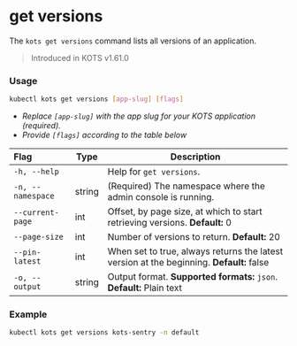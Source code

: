 # get versions

The `kots get versions` command lists all versions of an application.

> Introduced in KOTS v1.61.0

### Usage

```bash
kubectl kots get versions [app-slug] [flags]
```

- _Replace `[app-slug]` with the app slug for your KOTS application (required)._
- _Provide `[flags]` according to the table below_

| Flag                 | Type   | Description                                                                           |
| :------------------- | ------ | ------------------------------------------------------------------------------------- |
| `-h, --help`         |        | Help for `get versions`.                                                              |
| `-n, --namespace`    | string | (Required) The namespace where the admin console is running.                          |
| `--current-page`     | int    | Offset, by page size, at which to start retrieving versions. **Default:** 0            |
| `--page-size`        | int    | Number of versions to return. **Default:** 20                                        |
| `--pin-latest`       | int    | When set to true, always returns the latest version at the beginning. **Default:** false |
| `-o, --output`       | string | Output format. **Supported formats:** `json`. **Default:** Plain text                |

### Example

```bash
kubectl kots get versions kots-sentry -n default
```
